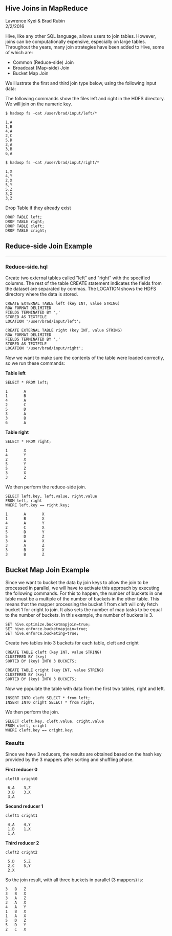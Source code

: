 ## Hive Joins in MapReduce ##

Lawrence Kyei & Brad Rubin  
2/2/2016

Hive, like any other SQL language, allows users to join tables. However, joins can be computationally expensive, especially on large tables. Throughout the years, many join strategies have been added to Hive, some of which are:

- Common (Reduce-side) Join
- Broadcast (Map-side) Join
- Bucket Map Join

We illustrate the first and third join type below, using the following input data:

The following commands show the files left and right in the HDFS directory. We will join on the numeric key.

    $ hadoop fs -cat /user/brad/input/left/*
    
    1,A
    1,B
    4,A
    2,C
    5,D
    3,A
    3,B
    6,A

    $ hadoop fs -cat /user/brad/input/right/*
    
    1,X
    4,Y
    2,X
    5,Y
    5,Z
    3,X
    3,Z

Drop Table if they already exist

	DROP TABLE left;
    DROP TABLE right; 
    DROP TABLE cleft;
    DROP TABLE cright;

## Reduce-side Join Example
---

### Reduce-side.hql

Create two external tables called "left" and "right" with the specified columns. The rest of the table CREATE statement indicates the fields from the dataset are separated by commas. The LOCATION shows the HDFS directory where the data is stored.

    CREATE EXTERNAL TABLE left (key INT, value STRING)
    ROW FORMAT DELIMITED
    FIELDS TERMINATED BY ','
    STORED AS TEXTFILE 
    LOCATION '/user/brad/input/left';
    
    CREATE EXTERNAL TABLE right (key INT, value STRING)
    ROW FORMAT DELIMITED
    FIELDS TERMINATED BY ','
    STORED AS TEXTFILE
    LOCATION '/user/brad/input/right';

Now we want to make sure the contents of the table were loaded correctly, so we run these commands:

**Table left**

    SELECT * FROM left;
    
    1       A
    1       B
    4       A
    2       C
    5       D
    3       A
    3       B
    6       A
    
**Table right**

    SELECT * FROM right;
    
    1       X
    4       Y
    2       X
    5       Y
    5       Z 
    3       X
    3       Z

We then perform the reduce-side join.

    SELECT left.key, left.value, right.value 
    FROM left, right 
    WHERE left.key == right.key;
    
    1       A       X
    1       B       X
    4       A       Y
    2       C       X
    5       D       Y
    5       D       Z
    3       A       X
    3       A       Z
    3       B       X
    3       B       Z

## Bucket Map Join Example

Since we want to bucket the data by join keys to allow the join to be processed in parallel, we will have to activate this approach by executing the following commands. For this to happen, the number of buckets in one table must be a multiple of the number of buckets in the other table. This means that the mapper processing the bucket 1 from cleft will only fetch bucket 1 for cright to join. It also sets the number of map tasks to be equal to the number of buckets. In this example, the number of buckets is 3.

    SET hive.optimize.bucketmapjoin=true;
    SET hive.enforce.bucketmapjoin=true;
    SET hive.enforce.bucketing=true;

Create two tables into 3 buckets for each table, cleft and cright

    CREATE TABLE cleft (key INT, value STRING)
    CLUSTERED BY (key)
    SORTED BY (key) INTO 3 BUCKETS;
    
    CREATE TABLE cright (key INT, value STRING)
    CLUSTERED BY (key)
    SORTED BY (key) INTO 3 BUCKETS;

Now we populate the table with data from the first two tables, right and left.

    INSERT INTO cleft SELECT * from left;
    INSERT INTO cright SELECT * from right;

We then perform the join.
 
    SELECT cleft.key, cleft.value, cright.value
    FROM cleft, cright
    WHERE cleft.key == cright.key;

### Results ###

Since we have 3 reducers, the results are obtained based on the hash key provided by the 3 mappers after sorting and shuffling phase.

**First reducer 0**

    cleft0 cright0
    
     6,A    3,Z
     3,B    3,X
     3,A
**Second reducer 1**

    cleft1 cright1
    
     4,A    4,Y
     1,B    1,X
     1,A
**Third reducer 2**

    cleft2 cright2
    
     5,D    5,Z
     2,C    5,Y
     2,X

So the join result, with all three buckets in parallel (3 mappers) is:

    3   B   Z
    3   B   X
    3   A   Z
    3   A   X
    4   A   Y
    1   B   X
    1   A   X
    5   D   Z
    5   D   Y
    2   C   X
